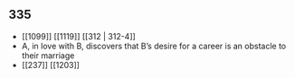 ## 335
- [[1099]] [[1119]] [[312 | 312-4]] 
- A, in love with B, discovers that B’s desire for a career is an obstacle to their marriage
- [[237]] [[1203]] 

